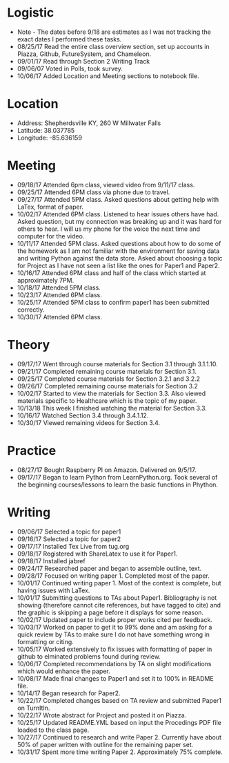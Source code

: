 # Logistic

* Note - The dates before 9/18 are estimates as I was not tracking the exact dates I performed these tasks.
* 08/25/17 Read the entire class overview section, set up accounts in Piazza, Github, FutureSystem, and Chameleon.
* 09/01/17 Read through Section 2 Writing Track
* 09/06/07 Voted in Polls, took survey.
* 10/06/17 Added Location and Meeting sections to notebook file.

# Location
 
* Address: Shepherdsville KY, 260 W Millwater Falls
* Latitude: 38.037785
* Longitude: -85.636159 

# Meeting

* 09/18/17 Attended 6pm class, viewed video from 9/11/17 class.
* 09/25/17 Attended 6PM class via phone due to travel.
* 09/27/17 Attended 5PM class.  Asked questions about getting help with LaTex, format of paper.
* 10/02/17 Attended 6PM class.  Listened to hear issues others have had.  Asked question, but my connection was breaking up and it was hard for others to hear.  I will us my phone for the voice the next time and computer for the video.
* 10/11/17 Attended 5PM class.  Asked questions about how to do some of the homework as I am not familiar with the environment for saving data and writing Python against the data store.  Asked about choosing a topic for Project as I have not seen a list like the ones for Paper1 and Paper2.
* 10/16/17 Attended 6PM class and half of the class which started at approximately 7PM.
* 10/18/17 Attended 5PM class.
* 10/23/17 Attended 6PM class.
* 10/25/17 Attended 5PM class to confirm paper1 has been submitted correctly.
* 10/30/17 Attended 6PM class.

# Theory

* 09/17/17 Went through course materials for Section 3.1 through 3.1.1.10.
* 09/21/17 Completed remaining course materials for Section 3.1.
* 09/25/17 Completed course materials for Section 3.2.1 and 3.2.2
* 09/26/17 Completed remaining course materials for Section 3.2
* 10/02/17 Started to view the materials for Section 3.3.  Also viewed materials specific to Healthcare which is the topic of my paper.
* 10/13/18 This week I finished watching the material for Section 3.3.
* 10/16/17 Watched Section 3.4 through 3.4.1.12.
* 10/30/17 Viewed remaining videos for Section 3.4.

# Practice

* 08/27/17 Bought Raspberry PI on Amazon.  Delivered on 9/5/17.
* 09/17/17 Began to learn Python from LearnPython.org.  Took several of the beginning courses/lessons to learn the basic functions in Phython.

# Writing

* 09/06/17 Selected a topic for paper1
* 09/16/17 Selected a topic for paper2
* 09/17/17 Installed Tex Live from tug.org
* 09/18/17 Registered with ShareLatex to use it for Paper1.
* 09/18/17 Installed jabref
* 09/24/17 Researched paper and began to assemble outline, text.
* 09/28/17 Focused on writing paper 1.  Completed most of the paper.
* 10/01/17 Continued writing paper 1.  Most of the context is complete, but having issues with LaTex.
* 10/01/17 Submitting questions to TAs about Paper1.  Bibliography is not showing (therefore cannot cite references, but have tagged to cite) and the graphic is skipping a page before it displays for some reason.
* 10/02/17 Updated paper to include proper works cited per feedback.
* 10/03/17 Worked on paper to get it to 99% done and am asking for a quick review by TAs to make sure I do not have something wrong in formatting or citing.
* 10/05/17 Worked extensively to fix issues with formatting of paper in github to elminated problems found during review.
* 10/06/17 Completed recommendations by TA on slight modifications which would enhance the paper.
* 10/08/17 Made final changes to Paper1 and set it to 100% in README file.
* 10/14/17 Began research for Paper2.
* 10/22/17 Completed changes based on TA review and submitted Paper1 on TurnItIn.
* 10/22/17 Wrote abstract for Project and posted it on Piazza.
* 10/25/17 Updated README.YML based on input the Procedings PDF file loaded to the class page.
* 10/27/17 Continued to research and write Paper 2.  Currently have about 50% of paper written with outline for the remaining paper set.
* 10/31/17 Spent more time writing Paper 2.  Approximately 75% complete.
